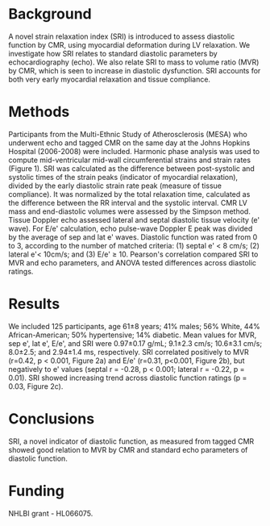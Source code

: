 # Background

A novel strain relaxation index (SRI) is introduced to assess diastolic function by CMR, using myocardial deformation during LV relaxation. We investigate how SRI relates to standard diastolic parameters by echocardiography (echo). We also relate SRI to mass to volume ratio (MVR) by CMR, which is seen to increase in diastolic dysfunction. SRI accounts for both very early myocardial relaxation and tissue compliance.

# Methods

Participants from the Multi-Ethnic Study of Atherosclerosis (MESA) who underwent echo and tagged CMR on the same day at the Johns Hopkins Hospital (2006-2008) were included. Harmonic phase analysis was used to compute mid-ventricular mid-wall circumferential strains and strain rates (Figure 1). SRI was calculated as the difference between post-systolic and systolic times of the strain peaks (indicator of myocardial relaxation), divided by the early diastolic strain rate peak (measure of tissue compliance). It was normalized by the total relaxation time, calculated as the difference between the RR interval and the systolic interval. CMR LV mass and end-diastolic volumes were assessed by the Simpson method. Tissue Doppler echo assessed lateral and septal diastolic tissue velocity (e' wave). For E/e' calculation, echo pulse-wave Doppler E peak was divided by the average of sep and lat e' waves. Diastolic function was rated from 0 to 3, according to the number of matched criteria: (1) septal e' < 8 cm/s; (2) lateral e'< 10cm/s; and (3) E/e' ≥ 10. Pearson's correlation compared SRI to MVR and echo parameters, and ANOVA tested differences across diastolic ratings.

# Results

We included 125 participants, age 61±8 years; 41% males; 56% White, 44% African-American; 50% hypertensive; 14% diabetic. Mean values for MVR, sep e', lat e', E/e', and SRI were 0.97±0.17 g/mL; 9.1±2.3 cm/s; 10.6±3.1 cm/s; 8.0±2.5; and 2.94±1.4 ms, respectively. SRI correlated positively to MVR (r=0.42, p < 0.001, Figure 2a) and E/e' (r=0.31, p<0.001, Figure 2b), but negatively to e' values (septal r = -0.28, p < 0.001; lateral r = -0.22, p = 0.01). SRI showed increasing trend across diastolic function ratings (p = 0.03, Figure 2c).

# Conclusions

SRI, a novel indicator of diastolic function, as measured from tagged CMR showed good relation to MVR by CMR and standard echo parameters of diastolic function.

# Funding

NHLBI grant - HL066075.

